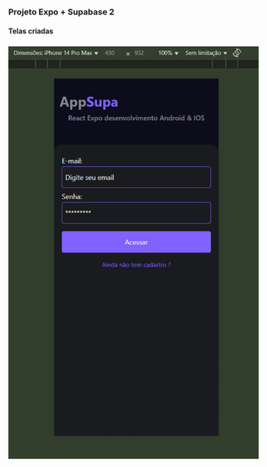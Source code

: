 ### Projeto Expo + Supabase 2

#### Telas criadas

<img src="./screens/pageLogin.png" alt="" />
<img src="./screens/pageCadastro.png.png" alt="" />